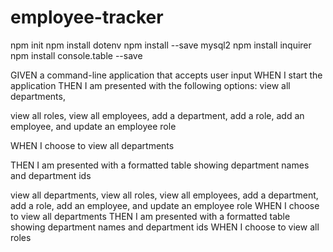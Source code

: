 # employee-tracker

npm init 
npm install dotenv
npm install --save mysql2
npm install inquirer
npm install console.table --save

GIVEN a command-line application that accepts user input
WHEN I start the application
THEN I am presented with the following options: view all departments, 

view all roles, view all employees, add a department, add a role, add an employee, and update an employee role

WHEN I choose to view all departments

THEN I am presented with a formatted table showing department names and department ids

view all departments, view all roles, view all employees, add a department, add a role, add an employee, and update an employee role
WHEN I choose to view all departments
THEN I am presented with a formatted table showing department names and department ids
WHEN I choose to view all roles